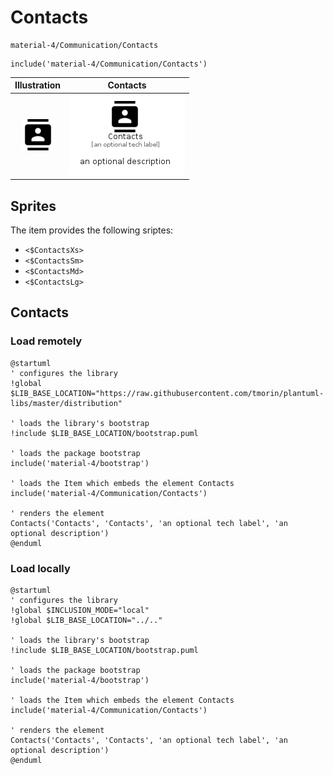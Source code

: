 # Contacts


```text
material-4/Communication/Contacts
```

```text
include('material-4/Communication/Contacts')
```



| Illustration | Contacts |
| :---: | :---: |
| ![illustration for Illustration](../../material-4/Communication/Contacts.png) | ![illustration for Contacts](../../material-4/Communication/Contacts.Local.png) |



## Sprites
The item provides the following sriptes:

- `<$ContactsXs>`
- `<$ContactsSm>`
- `<$ContactsMd>`
- `<$ContactsLg>`





## Contacts

### Load remotely
```plantuml
@startuml
' configures the library
!global $LIB_BASE_LOCATION="https://raw.githubusercontent.com/tmorin/plantuml-libs/master/distribution"

' loads the library's bootstrap
!include $LIB_BASE_LOCATION/bootstrap.puml

' loads the package bootstrap
include('material-4/bootstrap')

' loads the Item which embeds the element Contacts
include('material-4/Communication/Contacts')

' renders the element
Contacts('Contacts', 'Contacts', 'an optional tech label', 'an optional description')
@enduml
```

### Load locally
```plantuml
@startuml
' configures the library
!global $INCLUSION_MODE="local"
!global $LIB_BASE_LOCATION="../.."

' loads the library's bootstrap
!include $LIB_BASE_LOCATION/bootstrap.puml

' loads the package bootstrap
include('material-4/bootstrap')

' loads the Item which embeds the element Contacts
include('material-4/Communication/Contacts')

' renders the element
Contacts('Contacts', 'Contacts', 'an optional tech label', 'an optional description')
@enduml
```

